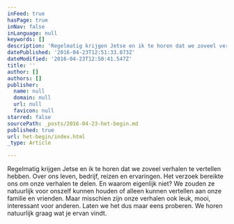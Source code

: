 ```yaml
---
inFeed: true
hasPage: true
inNav: false
inLanguage: null
keywords: []
description: 'Regelmatig krijgen Jetse en ik te horen dat we zoveel verhalen te vertellen hebben. Over ons leven, bedrijf, reizen en ervaringen. Het verzoek bereikte ons om onze verhalen te delen. En waarom eigenlijk niet? We zouden ze natuurlijk voor onszelf kunnen houden of alleen kunnen vertellen aan onze familie en vrienden. Maar misschien zijn onze verhalen ook leuk, mooi, interessant voor anderen. Laten we het dus maar eens proberen. We horen natuurlijk graag wat je ervan vindt. '
datePublished: '2016-04-23T12:51:33.873Z'
dateModified: '2016-04-23T12:50:41.547Z'
title: ''
author: []
authors: []
publisher:
  name: null
  domain: null
  url: null
  favicon: null
starred: false
sourcePath: _posts/2016-04-23-het-begin.md
published: true
url: het-begin/index.html
_type: Article

---
```

Regelmatig krijgen Jetse en ik te horen dat we zoveel verhalen te vertellen hebben. Over ons leven, bedrijf, reizen en ervaringen. Het verzoek bereikte ons om onze verhalen te delen. En waarom eigenlijk niet? We zouden ze natuurlijk voor onszelf kunnen houden of alleen kunnen vertellen aan onze familie en vrienden. Maar misschien zijn onze verhalen ook leuk, mooi, interessant voor anderen. Laten we het dus maar eens proberen. We horen natuurlijk graag wat je ervan vindt.